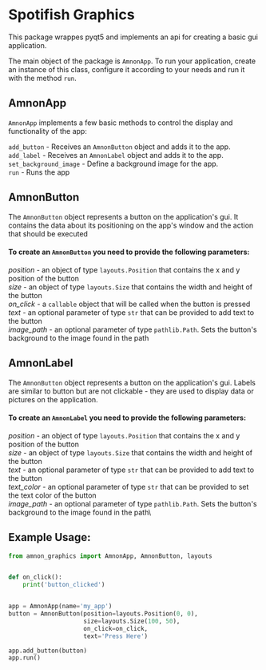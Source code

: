 # Spotifish Graphics

This package wrappes pyqt5 and implements an api for
creating a basic gui application.

The main object of the package is `AmnonApp`.
To run your application, create an instance of this class,
configure it according to your needs and run it with the method `run`.

## AmnonApp
`AmnonApp` implements a few basic methods to control the display and functionality of the app:

`add_button` - Receives an `AmnonButton` object and adds it to the app.\
`add_label` - Receives an `AmnonLabel` object and adds it to the app.\
`set_background_image` - Define a background image for the app.\
`run` - Runs the app

## AmnonButton
The `AmnonButton` object represents a button on the application's gui. 
It contains the data about its positioning on the app's window and the action
that should be executed 

#### To create an `AmnonButton` you need to provide the following parameters:
*position* - an object of type `layouts.Position` that contains the x and y position of the button\
*size* - an object of type `layouts.Size` that contains the width and height of the button\
*on_click* - a `callable` object that will be called when the button is pressed\
*text* - an optional parameter of type `str` that can be provided to add text to the button\
*image_path* - an optional parameter of type `pathlib.Path`. Sets the button's background to the image found in the path

## AmnonLabel
The `AmnonButton` object represents a button on the application's gui.
Labels are similar to button but are not clickable - they are used to display data
or pictures on the application.
#### To create an `AmnonLabel` you need to provide the following parameters:
*position* - an object of type `layouts.Position` that contains the x and y position of the button\
*size* - an object of type `layouts.Size` that contains the width and height of the button\
*text* - an optional parameter of type `str` that can be provided to add text to the button\
*text_color* - an optional parameter of type `str` that can be provided to set the text color of the button\
*image_path* - an optional parameter of type `pathlib.Path`. Sets the button's background to the image found in the path\


## Example Usage:

```python
from amnon_graphics import AmnonApp, AmnonButton, layouts


def on_click():
    print('button_clicked')


app = AmnonApp(name='my_app')
button = AmnonButton(position=layouts.Position(0, 0),
                     size=layouts.Size(100, 50),
                     on_click=on_click,
                     text='Press Here')

app.add_button(button)
app.run()
```

